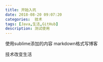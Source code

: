 ```yaml
---
title: 开始入坑
date: 2018-08-20 09:07:20
categories:  技术
tags: [Java,生活,GitHub]
description: 测试使用
---
```

使用sublime添加的内容
markdown格式写博客

技术改变生活